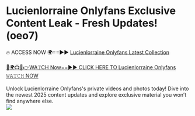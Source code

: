 # Lucienlorraine Onlyfans Exclusive Content Leak - Fresh Updates! (oeo7)

🔥 ACCESS NOW 🌍==►► <a href="https://tinyurl.com/kvy9nzfs" rel="nofollow">Lucienlorraine Onlyfans Latest Collection</a>
<br><br>
[🔴🌍📺📱👉WA𝚃CH Now==►► CLICK HERE TO Lucienlorraine Onlyfans 𝚆𝙰𝚃𝙲𝙷 NOW](https://tinyurl.com/kvy9nzfs)
<br><br>
Unlock Lucienlorraine Onlyfans's private videos and photos today! Dive into the newest 2025 content updates and explore exclusive material you won’t find anywhere else.
<br>
<a href="https://tinyurl.com/kvy9nzfs" rel="nofollow" data-target="animated-image.originalLink"><img src="https://camo.githubusercontent.com/8a4f000d20f83aca3bf7ec5f350d767afa0574a8a352519fd8cfa583a6f93a33/68747470733a2f2f692e696d6775722e636f6d2f644a486b345a712e676966" data-canonical-src="https://i.imgur.com/dJHk4Zq.gif" style="max-width: 100%; display: inline-block;" data-target="animated-image.originalImage"></a>
<br>
